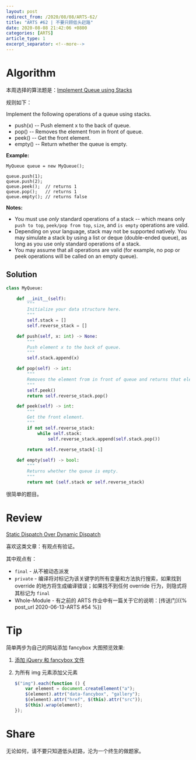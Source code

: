 ```yaml
---
layout: post
redirect_from: /2020/08/08/ARTS-62/
title: "ARTS #62 | 不要只顾低头赶路"
date: 2020-08-08 21:42:06 +0800
categories: [ARTS]
article_type: 1
excerpt_separator: <!--more-->
---
```



# Algorithm

本周选择的算法题是：[Implement Queue using Stacks](https://leetcode.com/problems/implement-queue-using-stacks/)

<!--more-->

规则如下：

Implement the following operations of a queue using stacks.

- push(x) -- Push element x to the back of queue.
- pop() -- Removes the element from in front of queue.
- peek() -- Get the front element.
- empty() -- Return whether the queue is empty.

**Example:**

```
MyQueue queue = new MyQueue();

queue.push(1);
queue.push(2);  
queue.peek();  // returns 1
queue.pop();   // returns 1
queue.empty(); // returns false
```

**Notes:**

- You must use *only* standard operations of a stack -- which means only `push to top`, `peek/pop from top`, `size`, and `is empty` operations are valid.
- Depending on your language, stack may not be supported natively. You may simulate a stack by using a list or deque (double-ended queue), as long as you use only standard operations of a stack.
- You may assume that all operations are valid (for example, no pop or peek operations will be called on an empty queue).

## Solution

```python
class MyQueue:

    def __init__(self):
        """
        Initialize your data structure here.
        """
        self.stack = []
        self.reverse_stack = []

    def push(self, x: int) -> None:
        """
        Push element x to the back of queue.
        """
        self.stack.append(x)

    def pop(self) -> int:
        """
        Removes the element from in front of queue and returns that element.
        """
        self.peek()
        return self.reverse_stack.pop()

    def peek(self) -> int:
        """
        Get the front element.
        """
        if not self.reverse_stack:
            while self.stack:
                self.reverse_stack.append(self.stack.pop())
        
        return self.reverse_stack[-1]

    def empty(self) -> bool:
        """
        Returns whether the queue is empty.
        """
        return not (self.stack or self.reverse_stack)
```

很简单的题目。


# Review

[Static Dispatch Over Dynamic Dispatch](https://medium.com/better-programming/static-dispatch-over-dynamic-dispatch-a-performance-analysis-47f9fee3803a)

喜欢这类文章：有观点有验证。

其中观点有：

- `final` - 从不被动态派发
- `private` - 编译将对标记为该关键字的所有变量和方法执行搜索，如果找到 override 的地方将生成编译错误；如果找不到任何 override 行为，则隐式将其标记为 `final`
- Whole-Module - 有之前的 ARTS 作业中有一篇关于它的说明：[传送门]({% post_url 2020-06-13-ARTS #54 %})

# Tip

简单两步为自己的网站添加 fancybox 大图预览效果:

1. [添加 jQuery 和 fancybox 文件](https://fancyapps.com/fancybox/3/)

2. 为所有 img 元素添加父元素

   ```javascript
   $("img").each(function () {
       var element = document.createElement("a");
       $(element).attr("data-fancybox", "gallery");
       $(element).attr("href", $(this).attr("src"));
       $(this).wrap(element);
   });
   ```

# Share

无论如何，请不要只知道低头赶路，沦为一个终生的做题家。